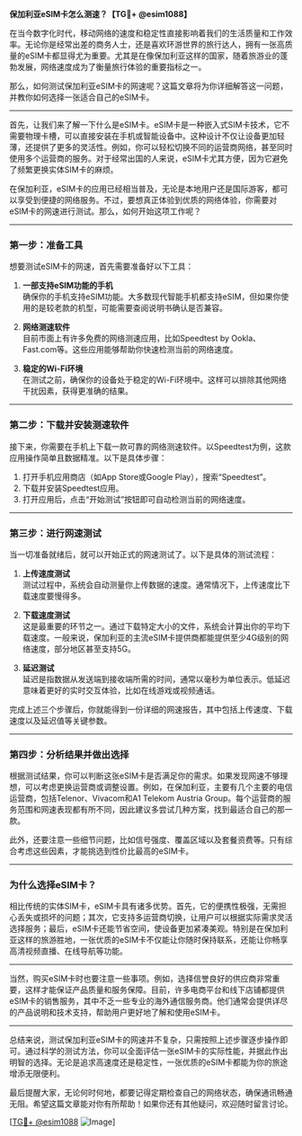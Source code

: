 **保加利亚eSIM卡怎么测速？【TG💪+ @esim1088】**

在当今数字化时代，移动网络的速度和稳定性直接影响着我们的生活质量和工作效率。无论你是经常出差的商务人士，还是喜欢环游世界的旅行达人，拥有一张高质量的eSIM卡都显得尤为重要。尤其是在像保加利亚这样的国家，随着旅游业的蓬勃发展，网络速度成为了衡量旅行体验的重要指标之一。

那么，如何测试保加利亚eSIM卡的网速呢？这篇文章将为你详细解答这一问题，并教你如何选择一张适合自己的eSIM卡。

---

首先，让我们来了解一下什么是eSIM卡。eSIM卡是一种嵌入式SIM卡技术，它不需要物理卡槽，可以直接安装在手机或智能设备中。这种设计不仅让设备更加轻薄，还提供了更多的灵活性。例如，你可以轻松切换不同的运营商网络，甚至同时使用多个运营商的服务。对于经常出国的人来说，eSIM卡尤其方便，因为它避免了频繁更换实体SIM卡的麻烦。

在保加利亚，eSIM卡的应用已经相当普及，无论是本地用户还是国际游客，都可以享受到便捷的网络服务。不过，要想真正体验到优质的网络体验，你需要对eSIM卡的网速进行测试。那么，如何开始这项工作呢？

---

### **第一步：准备工具**

想要测试eSIM卡的网速，首先需要准备好以下工具：

1. **一部支持eSIM功能的手机**  
   确保你的手机支持eSIM功能。大多数现代智能手机都支持eSIM，但如果你使用的是较老款的机型，可能需要查阅说明书确认是否兼容。

2. **网络测速软件**  
   目前市面上有许多免费的网络测速应用，比如Speedtest by Ookla、Fast.com等。这些应用能够帮助你快速检测当前的网络速度。

3. **稳定的Wi-Fi环境**  
   在测试之前，确保你的设备处于稳定的Wi-Fi环境中。这样可以排除其他网络干扰因素，获得更准确的结果。

---

### **第二步：下载并安装测速软件**

接下来，你需要在手机上下载一款可靠的网络测速软件。以Speedtest为例，这款应用操作简单且数据精准。以下是具体步骤：

1. 打开手机应用商店（如App Store或Google Play），搜索“Speedtest”。
2. 下载并安装Speedtest应用。
3. 打开应用后，点击“开始测试”按钮即可自动检测当前的网络速度。

---

### **第三步：进行网速测试**

当一切准备就绪后，就可以开始正式的网速测试了。以下是具体的测试流程：

1. **上传速度测试**  
   测试过程中，系统会自动测量你上传数据的速度。通常情况下，上传速度比下载速度要慢得多。

2. **下载速度测试**  
   这是最重要的环节之一。通过下载特定大小的文件，系统会计算出你的平均下载速度。一般来说，保加利亚的主流eSIM卡提供商都能提供至少4G级别的网络速度，部分地区甚至支持5G。

3. **延迟测试**  
   延迟是指数据从发送端到接收端所需的时间，通常以毫秒为单位表示。低延迟意味着更好的实时交互体验，比如在线游戏或视频通话。

完成上述三个步骤后，你就能得到一份详细的网速报告，其中包括上传速度、下载速度以及延迟值等关键参数。

---

### **第四步：分析结果并做出选择**

根据测试结果，你可以判断这张eSIM卡是否满足你的需求。如果发现网速不够理想，可以考虑更换运营商或调整设置。例如，在保加利亚，主要有几个主要的电信运营商，包括Telenor、Vivacom和A1 Telekom Austria Group。每个运营商的服务范围和网速表现都有所不同，因此建议多尝试几种方案，找到最适合自己的那一款。

此外，还要注意一些细节问题，比如信号强度、覆盖区域以及套餐资费等。只有综合考虑这些因素，才能挑选到性价比最高的eSIM卡。

---

### **为什么选择eSIM卡？**

相比传统的实体SIM卡，eSIM卡具有诸多优势。首先，它的便携性极强，无需担心丢失或损坏的问题；其次，它支持多运营商切换，让用户可以根据实际需求灵活选择服务；最后，eSIM卡还能节省空间，使设备更加紧凑美观。特别是在保加利亚这样的旅游胜地，一张优质的eSIM卡不仅能让你随时保持联系，还能让你畅享高清视频直播、在线导航等功能。

---

当然，购买eSIM卡时也要注意一些事项。例如，选择信誉良好的供应商非常重要，这样才能保证产品质量和服务保障。目前，许多电商平台和线下店铺都提供eSIM卡的销售服务，其中不乏一些专业的海外通信服务商。他们通常会提供详尽的产品说明和技术支持，帮助用户更好地了解和使用eSIM卡。

---

总结来说，测试保加利亚eSIM卡的网速并不复杂，只需按照上述步骤逐步操作即可。通过科学的测试方法，你可以全面评估一张eSIM卡的实际性能，并据此作出明智的选择。无论是追求高速度还是稳定性，一张优质的eSIM卡都能为你的旅途增添无限便利。

最后提醒大家，无论何时何地，都要记得定期检查自己的网络状态，确保通讯畅通无阻。希望这篇文章能对你有所帮助！如果你还有其他疑问，欢迎随时留言讨论。

[[TG💪+ @esim1088](https://t.me/s/esim1088) ![Image](https://i.postimg.cc/4NQfJmqS/Snipaste-2025-05-13-00-14-12.png)]